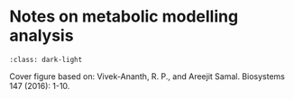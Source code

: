 # Notes on metabolic modelling analysis

```{image} logo.png
:class: dark-light
```

Cover figure based on: 
Vivek-Ananth, R. P., and Areejit Samal.  Biosystems 147 (2016): 1-10.